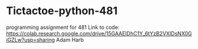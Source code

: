 # Tictactoe-python-481
programming assignment for 481
Link to code: https://colab.research.google.com/drive/15GAAEIDhC1Y_6tYzB2VXIDsNX0GiGZLw?usp=sharing
Adam Harb 
